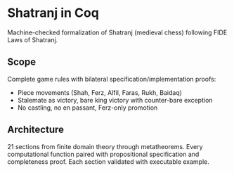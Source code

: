 # Shatranj in Coq

Machine-checked formalization of Shatranj (medieval chess) following FIDE Laws of Shatranj.

## Scope

Complete game rules with bilateral specification/implementation proofs:
- Piece movements (Shah, Ferz, Alfil, Faras, Rukh, Baidaq)
- Stalemate as victory, bare king victory with counter-bare exception  
- No castling, no en passant, Ferz-only promotion

## Architecture

21 sections from finite domain theory through metatheorems. Every computational function paired with propositional specification and completeness proof. Each section validated with executable example.
